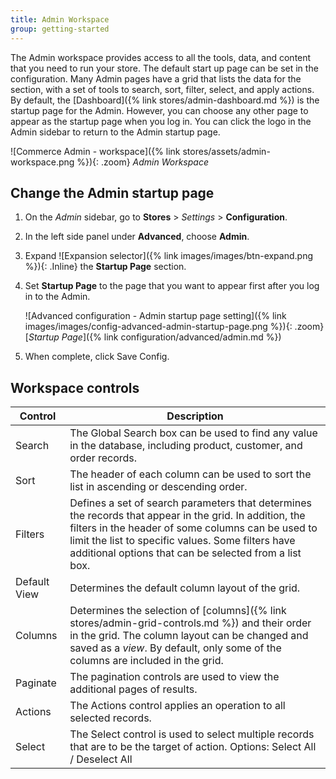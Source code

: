 ```yaml
---
title: Admin Workspace
group: getting-started
---
```


The Admin workspace provides access to all the tools, data, and content that you need to run your store. The default start up page can be set in the configuration. Many Admin pages have a grid that lists the data for the section, with a set of tools to search, sort, filter, select, and apply actions. By default, the [Dashboard]({% link stores/admin-dashboard.md %}) is the startup page for the Admin. However, you can choose any other page to appear as the startup page when you log in. You can click the logo in the Admin sidebar to return to the Admin startup page.

![Commerce Admin - workspace]({% link stores/assets/admin-workspace.png %}){: .zoom}
_Admin Workspace_

## Change the Admin startup page

1. On the _Admin_ sidebar, go to **Stores** > _Settings_ > **Configuration**.

1. In the left side panel under **Advanced**, choose **Admin**.

1. Expand ![Expansion selector]({% link images/images/btn-expand.png %}){: .Inline} the **Startup Page** section.

1. Set **Startup Page** to the page that you want to appear first after you log in to the Admin.

   ![Advanced configuration - Admin startup page setting]({% link images/images/config-advanced-admin-startup-page.png %}){: .zoom}
   [_Startup Page_]({% link configuration/advanced/admin.md %})

1. When complete, click <span class="btn">Save Config</span>.

## Workspace controls

|Control|Description|
|--- |--- |
|Search|The Global Search box can be used to find any value in the database, including product, customer, and order records.|
|Sort|The header of each column can be used to sort the list in ascending or descending order.|
|Filters|Defines a set of search parameters that determines the records that appear in the grid. In addition, the filters in the header of some columns can be used to limit the list to specific values. Some filters have additional options that can be selected from a list box.|
|Default View|Determines the default column layout of the grid.|
|Columns|Determines the selection of [columns]({% link stores/admin-grid-controls.md %}) and their order in the grid. The column layout can be changed and saved as a _view_. By default, only some of the columns are included in the grid.|
|Paginate|The pagination controls are used to view the additional pages of results.|
|Actions|The Actions control applies an operation to all selected records.|
|Select|The Select control is used to select multiple records that are to be the target of action. Options: Select All / Deselect All|

